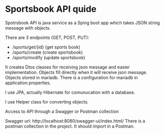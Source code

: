 # Sportsbook API quide

Spotrsbook API is java service as a Sping boot app which takes JSON string message with objects.

There are 3 endpoints (GET, POST, PUT):
* /sports/get/{id} (get sports book)
* /sports/create	 (create sportsbook)
* /sports/modify   (update sportsbook)

It creates Dtos classes for receiving json message and easier implementation.
Objects fill directly when it will receive json message.
Objects stored in mariadb.
There is a configuration for mariadb in application.properties.

I use JPA, actually Hibernate for comunucation with a database.

I use Helper class for converting objects.

Access to API through a Swagger or Postman collection

Swagger url: http://localhost:8080/swagger-ui/index.html/
There is a postman collection in the project. It should import in a Postman.
